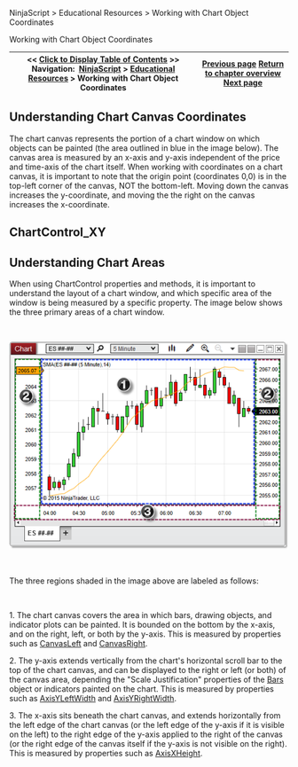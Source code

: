 ﻿


NinjaScript \> Educational Resources \> Working with Chart Object Coordinates






















Working with Chart Object Coordinates







| \<\< [Click to Display Table of Contents](working_with_chart_object_coordinates.md) \>\> **Navigation:**     [NinjaScript](ninjascript-1.md) \> [Educational Resources](educational_resources-1.md) \> Working with Chart Object Coordinates | [Previous page](working_with_brushes-1.md) [Return to chapter overview](educational_resources-1.md) [Next page](working_with_pixel_coordinates-1.md) |
| --- | --- |











## Understanding Chart Canvas Coordinates


The chart canvas represents the portion of a chart window on which objects can be painted (the area outlined in blue in the image below). The canvas area is measured by an x\-axis and y\-axis independent of the price and time\-axis of the chart itself. When working with coordinates on a chart canvas, it is important to note that the origin point (coordinates 0,0\) is in the top\-left corner of the canvas, NOT the bottom\-left. Moving down the canvas increases the y\-coordinate, and moving the the right on the canvas increases the x\-coordinate.


## 


## ChartControl_XY


## 


## 


## Understanding Chart Areas


When using ChartControl properties and methods, it is important to understand the layout of a chart window, and which specific area of the window is being measured by a specific property. The image below shows the three primary areas of a chart window.


 


![ChartControl_Measurements](chartcontrol_measurements.png)


 


The three regions shaded in the image above are labeled as follows:


 


1\. The chart canvas covers the area in which bars, drawing objects, and indicator plots can be painted. It is bounded on the bottom by the x\-axis, and on the right, left, or both by the y\-axis. This is measured by properties such as [CanvasLeft](canvasleft-1.md) and [CanvasRight](canvasright-1.md).


2\. The y\-axis extends vertically from the chart's horizontal scroll bar to the top of the chart canvas, and can be displayed to the right or left (or both) of the canvas area, depending the "Scale Justification" properties of the [Bars](bars-1.md) object or indicators painted on the chart. This is measured by properties such as [AxisYLeftWidth](axisyleftwidth-1.md) and [AxisYRightWidth](axisyrightwidth-1.md).


3\. The x\-axis sits beneath the chart canvas, and extends horizontally from the left edge of the chart canvas (or the left edge of the y\-axis if it is visible on the left) to the right edge of the y\-axis applied to the right of the canvas (or the right edge of the canvas itself if the y\-axis is not visible on the right). This is measured by properties such as [AxisXHeight](axisxheight-1.md).








